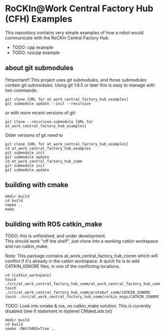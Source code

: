 RoCKIn@Work Central Factory Hub (CFH) Examples
==============================================

This repository contains very simple examples of how a robot would communicate with the RoCKIn Central Factory Hub.

  - TODO: cpp example 
  - TODO: roscpp example

about git submodules
--------------------

!!Important!! This project uses git submodules, and those submodules contain git submodules. 
Using git 1.6.5 or later this is easy to manage with two commands:

    git clone [URL for at_work_central_factory_hub_examples]
    git submodule update --init --recursive

or with more recent versions of git:

    git clone --recursive-submodule [URL for at_work_central_factory_hub_examples]

Older versions of git need to

    git clone [URL for at_work_central_factory_hub_examples]
    cd at_work_central_factory_hub_examples
    git submodule init
    git submodule update
    cd at_work_central_factory_hub_comm
    git submodule init
    git submodule update

building with cmake
-------------------

    mkdir build
    cd build
    cmake ..
    make

building with ROS catkin_make
-----------------------------

TODO: this is unfinished, and under development.   
This should work "off the shelf", just clone into a working catkin workspace and run catkin_make.

Note: This package contains at_work_central_factory_hub_comm which will conflict if it's already in the catkin workspace.
A quick fix is to add CATKIN_IGNORE files, in one of the conflicting locations. 

    cd [catkin_workspace]
    touch ./src/at_work_central_factory_hub_comm/at_work_central_factory_hub_comm/CATKIN_IGNORE
    touch ./src/at_work_central_factory_hub_comm/protobuf_comm/CATKIN_IGNORE
    touch ./src/at_work_central_factory_hub_comm/rockin_msgs/CATKIN_IGNORE

TODO:
Look into cmake & ros, no catkin_make solution. This is currently disabled (see if statement in toplevel CMakeLists.txt) 

    mkdir build
    cd build
    cmake -DWithROS=True ..   
